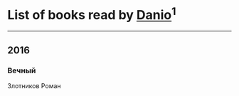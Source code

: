 # List of books read by [Danio](https://plus.google.com/112694474287465491328)<sup>1</sup>
---

## 2016

### Вечный
Злотников Роман



